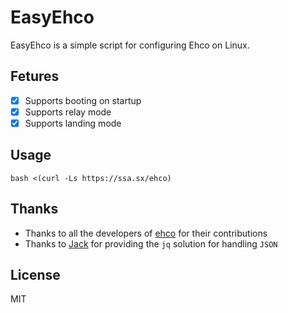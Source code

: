 # EasyEhco
EasyEhco is a simple script for configuring Ehco on Linux.

## Fetures
- [x] Supports booting on startup
- [x] Supports relay mode
- [x] Supports landing mode

## Usage
```shell
bash <(curl -Ls https://ssa.sx/ehco)
```
## Thanks
- Thanks to all the developers of [ehco](https://github.com/Ehco1996/ehco) for their contributions
- Thanks to [Jack](https://github.com/Jackxun123) for providing the `jq` solution for handling `JSON`

## License
MIT
